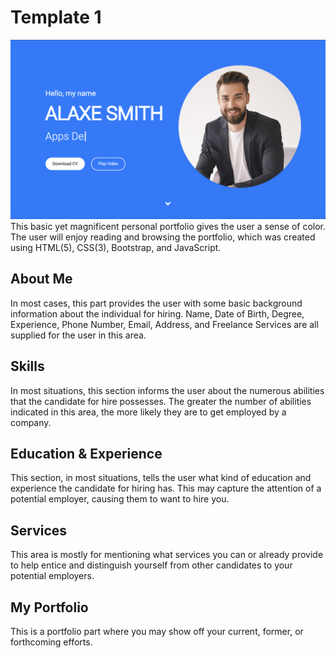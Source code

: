 # Template 1
![Website Preview](img/Website.png)
This basic yet magnificent personal portfolio gives the user a sense of color. The user will enjoy reading and browsing the portfolio, which was created using HTML(5), CSS(3), Bootstrap, and JavaScript.

## About Me
In most cases, this part provides the user with some basic background information about the individual for hiring. Name, Date of Birth, Degree, Experience, Phone Number, Email, Address, and Freelance Services are all supplied for the user in this area.

## Skills
In most situations, this section informs the user about the numerous abilities that the candidate for hire possesses. The greater the number of abilities indicated in this area, the more likely they are to get employed by a company.

## Education & Experience
This section, in most situations, tells the user what kind of education and experience the candidate for hiring has. This may capture the attention of a potential employer, causing them to want to hire you.

## Services
This area is mostly for mentioning what services you can or already provide to help entice and distinguish yourself from other candidates to your potential employers.

## My Portfolio
This is a portfolio part where you may show off your current, former, or forthcoming efforts.
